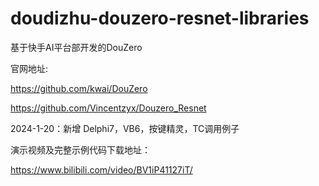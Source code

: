 # doudizhu-douzero-resnet-libraries

基于快手AI平台部开发的DouZero

官网地址:

https://github.com/kwai/DouZero

https://github.com/Vincentzyx/Douzero_Resnet

2024-1-20：新增 Delphi7，VB6，按键精灵，TC调用例子

演示视频及完整示例代码下载地址：

https://www.bilibili.com/video/BV1iP41127iT/
